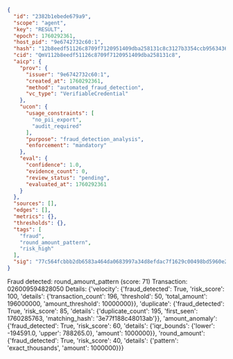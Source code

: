```json
{
  "id": "2382b1ebede679a9",
  "scope": "agent",
  "key": "RESULT",
  "epoch": 1760292361,
  "host_pid": "9e6742732c60:1",
  "hash": "12b8eedf51126c8709f7120951409dba258131c8c3127b3354ccb956343635c5",
  "cid": "QmV112b8eedf51126c8709f7120951409dba258131c8",
  "aicp": {
    "prov": {
      "issuer": "9e6742732c60:1",
      "created_at": 1760292361,
      "method": "automated_fraud_detection",
      "vc_type": "VerifiableCredential"
    },
    "ucon": {
      "usage_constraints": [
        "no_pii_export",
        "audit_required"
      ],
      "purpose": "fraud_detection_analysis",
      "enforcement": "mandatory"
    },
    "eval": {
      "confidence": 1.0,
      "evidence_count": 0,
      "review_status": "pending",
      "evaluated_at": 1760292361
    }
  },
  "sources": [],
  "edges": [],
  "metrics": {},
  "thresholds": {},
  "tags": [
    "fraud",
    "round_amount_pattern",
    "risk_high"
  ],
  "sig": "77c564fcbbb2db6583a464da0683997a34d8efdac7f1629c00498bd5960e2381"
}
```

Fraud detected: round_amount_pattern (score: 71)
Transaction: 026009594828050
Details: {'velocity': {'fraud_detected': True, 'risk_score': 100, 'details': {'transaction_count': 196, 'threshold': 50, 'total_amount': 196000000, 'amount_threshold': 10000000}}, 'duplicate': {'fraud_detected': True, 'risk_score': 85, 'details': {'duplicate_count': 195, 'first_seen': 1760285763, 'matching_hash': '3e77f188c48013ab'}}, 'amount_anomaly': {'fraud_detected': True, 'risk_score': 60, 'details': {'iqr_bounds': {'lower': -194591.0, 'upper': 788265.0}, 'amount': 1000000}}, 'round_amount': {'fraud_detected': True, 'risk_score': 40, 'details': {'pattern': 'exact_thousands', 'amount': 1000000}}}